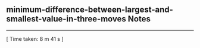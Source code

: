 <h2>minimum-difference-between-largest-and-smallest-value-in-three-moves Notes</h2><hr>[ Time taken: 8 m 41 s ]
